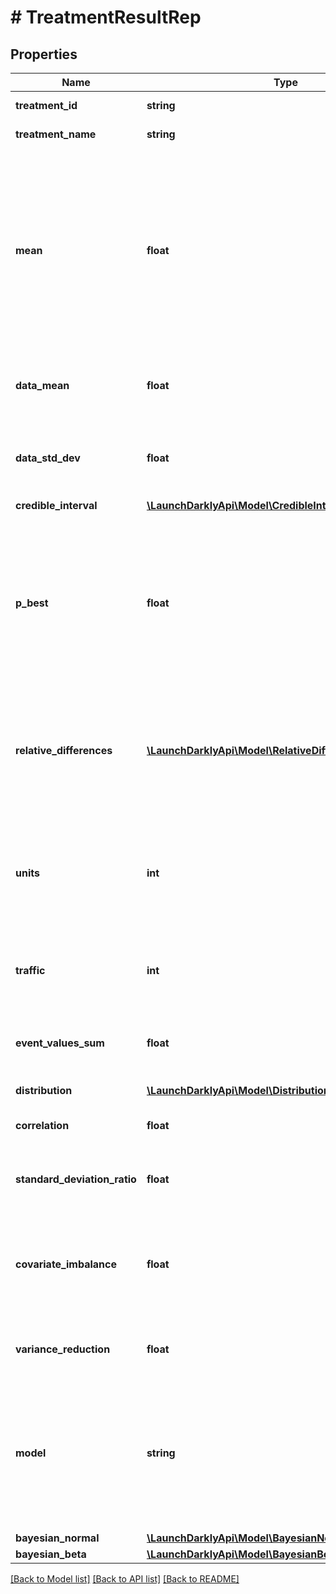 # # TreatmentResultRep

## Properties

Name | Type | Description | Notes
------------ | ------------- | ------------- | -------------
**treatment_id** | **string** | The ID of the treatment | [optional]
**treatment_name** | **string** | The name of the treatment | [optional]
**mean** | **float** | The average value of the variation in this sample. It doesn’t capture the uncertainty in the measurement, so it should not be the only measurement you use to make decisions. | [optional]
**data_mean** | **float** | The mean of the data, with no priors effecting the result. | [optional]
**data_std_dev** | **float** | The standard deviation of the data, with no priors effecting the result. | [optional]
**credible_interval** | [**\LaunchDarklyApi\Model\CredibleIntervalRep**](CredibleIntervalRep.md) |  | [optional]
**p_best** | **float** | The likelihood that this variation has the biggest effect on the primary metric. The variation with the highest probability is likely the best of the variations you&#39;re testing | [optional]
**relative_differences** | [**\LaunchDarklyApi\Model\RelativeDifferenceRep[]**](RelativeDifferenceRep.md) | Estimates of the relative difference between this treatment&#39;s mean and the mean of each other treatment | [optional]
**units** | **int** | The number of units exposed to this treatment that have event values, including those that are configured to default to 0 | [optional]
**traffic** | **int** | The number of units exposed to this treatment. | [optional]
**event_values_sum** | **float** | The sum of the event values for the units exposed to this treatment. | [optional]
**distribution** | [**\LaunchDarklyApi\Model\Distribution**](Distribution.md) |  | [optional]
**correlation** | **float** | The outcome-covariate correlation | [optional]
**standard_deviation_ratio** | **float** | The ratio of the outcome SD to covariate SD | [optional]
**covariate_imbalance** | **float** | The imbalance between the covariate mean for the arm and the covariate mean for the experiment | [optional]
**variance_reduction** | **float** | The reduction in variance resulting from CUPED | [optional]
**model** | **string** | The model used to calculate the results. Parameters specific to this model will be defined under the field under the same name | [optional]
**bayesian_normal** | [**\LaunchDarklyApi\Model\BayesianNormalStatsRep**](BayesianNormalStatsRep.md) |  | [optional]
**bayesian_beta** | [**\LaunchDarklyApi\Model\BayesianBetaBinomialStatsRep**](BayesianBetaBinomialStatsRep.md) |  | [optional]

[[Back to Model list]](../../README.md#models) [[Back to API list]](../../README.md#endpoints) [[Back to README]](../../README.md)
